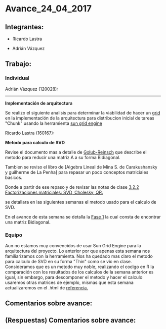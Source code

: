 # Avance_24_04_2017

## Integrantes:

* Ricardo Lastra

* Adrián Vázquez

## Trabajo:

### Individual

Adrián Vázquez (120028):

____

__Implementación de arquitectura__

Se realizo el siguiente analisis para determinar la viabilidad de hacer un [grid](grid.md) en la implementación de la arquitectura para distribucion inicial de tareas "Chunk" usando la herramienta [sun grid engine](http://star.mit.edu/cluster/docs/0.93.3/guides/sge.html#)


Ricardo Lastra (160167):

__Metodo para calculo de SVD__

Revise el documento mas a detalle de [Golub-Reinsch](http://people.duke.edu/~hpgavin/SystemID/References/Golub+Reinsch-NM-1970.pdf) que describe el metodo para reducir una matriz A a su forma Bidiagonal.

Tambien se reviso el libro de [Algebra Lineal de Mina S. de Carakushansky y guilherme de La Penha] para repasar un poco conceptos matriciales basicos.

Donde a partir de ese repaso y de revisar las notas de clase [3.2.2 Factorizaciones matriciales: SVD, Cholesky, QR.](https://www.dropbox.com/sh/azwz5p69bnbamtw/AAB5t2SafFK_1XvthNT9Tflda?dl=0)

se detallara en las siguientes semanas el metodo usado para el calculo de SVD.

En el avance de esta semana se detalla la [Fase 1](https://drive.google.com/drive/folders/0B5eQQH_TPIY-YjVmSE5NS3BSYzQ) la cual consta de encontrar una matriz Bidiagonal.


### Equipo
Aun no estamos muy convencidos de usar Sun Grid Engine para la arquitectura del proyecto. Lo anterior por que apenas esta semana nos familiarizamos con la herramienta.
Nos ha quedado mas claro el metodo para calculo de  SVD en su forma "Thin" como se vio en clase. Consideramos que es un metodo muy noble, realizando el codigo en R la comparación con los resultados de los calculos de la semana anterior es igual, sin embargo, para descomponer el metodo y hacer el calculo usaremos otras matrices de ejemplo, mismas que esta semana actualizaremos en el .html de [referencia.](https://drive.google.com/drive/folders/0B5eQQH_TPIY-YjVmSE5NS3BSYzQ)



## Comentarios sobre avance:

## (Respuestas) Comentarios sobre avance:
